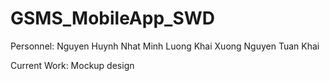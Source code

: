 # GSMS_MobileApp_SWD

Personnel: 
Nguyen Huynh Nhat Minh
Luong Khai Xuong
Nguyen Tuan Khai

Current Work: Mockup design